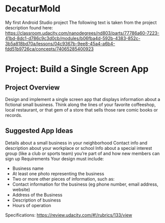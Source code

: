 # DecaturMold
My first Android Studio project
The following text is taken from the project description found here: https://classroom.udacity.com/nanodegrees/nd803/parts/77786a60-7223-41bd-8dc1-d786c9c3d0cb/modules/b06fba4d-592b-4383-852c-3b5a818bd70a/lessons/04c9367b-9ee8-45a4-a6b4-fdd51b9726ca/concepts/74065285400923

# Project: Build a Single Screen App
## Project Overview
Design and implement a single screen app that displays information about a fictional small business. Think along the lines of your favorite coffeeshop, local restaurant, or that gem of a store that sells those rare comic books or records.

## Suggested App Ideas
Details about a small business in your neighborhood
Contact info and description about your workplace or school
Info about a special interest group (like a club or sports team) you’re part of and how new members can sign up
Requirements
Your design must include:

- Business name
- At least one photo representing the business
- Two or more other pieces of information, such as:
- Contact information for the business (eg phone number, email address, website)
- Address of the Business
- Description of business
- Hours of operation

Specifications: https://review.udacity.com/#!/rubrics/133/view
